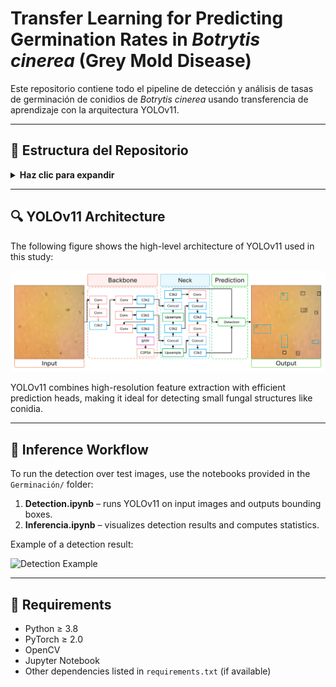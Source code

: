 # Transfer Learning for Predicting Germination Rates in *Botrytis cinerea* (Grey Mold Disease)

Este repositorio contiene todo el pipeline de detección y análisis de tasas de germinación de conidios de *Botrytis cinerea* usando transferencia de aprendizaje con la arquitectura YOLOv11.

---

## 📁 Estructura del Repositorio

<details>
<summary><strong>Haz clic para expandir</strong></summary>

```plaintext
📦Project/
├── 📁 Train/
│   └── YOLOv11.ipynb         
├── 📁 Test/
│   ├── 📁 Germinación/         
│   │   ├── Inferencia.ipynb
│   │   └── Detection.ipynb
│   └── 📁 Models/              
│       └── YOLOv11.pt
```

</details>

---

## 🔍 YOLOv11 Architecture

The following figure shows the high-level architecture of YOLOv11 used in this study:

![YOLOv11 Architecture](Images/YOLOv11_2000.png)

YOLOv11 combines high-resolution feature extraction with efficient prediction heads, making it ideal for detecting small fungal structures like conidia.

---

## 🧪 Inference Workflow

To run the detection over test images, use the notebooks provided in the `Germinación/` folder:

1. **Detection.ipynb** – runs YOLOv11 on input images and outputs bounding boxes.
2. **Inferencia.ipynb** – visualizes detection results and computes statistics.

Example of a detection result:

![Detection Example](Images/Test_detection.png)

---

## 🧪 Requirements

- Python ≥ 3.8
- PyTorch ≥ 2.0
- OpenCV
- Jupyter Notebook
- Other dependencies listed in `requirements.txt` (if available)
